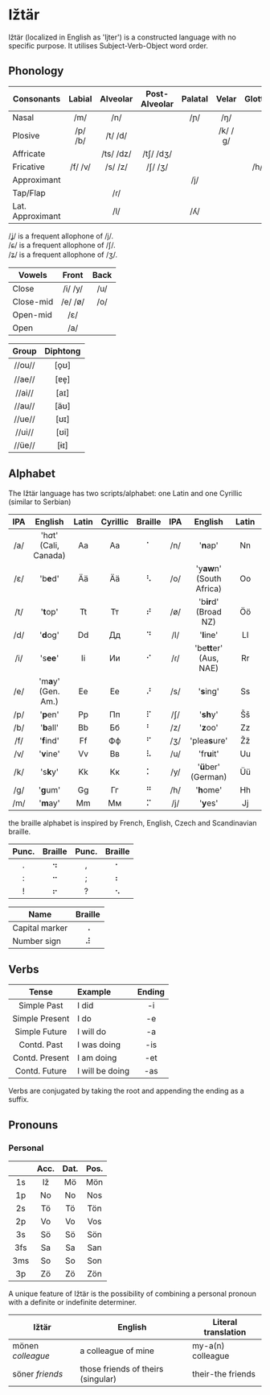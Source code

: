 # Ižtär

Ižtär (localized in English as 'Ijter') is a constructed language with no specific purpose.
It utilises Subject-Verb-Object word order.
## Phonology

| Consonants | Labial | Alveolar | Post-Alveolar | Palatal | Velar | Glottal |
| --- |:---:|:---:|:---:|:---:|:---:|:---:|
| Nasal            | /m/     | /n/       |           | /ɲ/ | /ŋ/     |     |
| Plosive          | /p/ /b/ | /t/ /d/   |           |     | /k/ /ɡ/ |     |
| Affricate        |         | /ts/ /dz/ | /tʃ/ /dʒ/ |     |         |     |
| Fricative        | /f/ /v/ | /s/ /z/   | /ʃ/ /ʒ/   |     |         | /h/ |
| Approximant      |         |           |           | /j/ |         |     |
| Tap/Flap         |         | /ɾ/       |           |     |         |     |
| Lat. Approximant |         | /l/       |           | /ʎ/ |         |     |

/ʝ/ is a frequent allophone of /j/.  
/ɕ/ is a frequent allophone of /ʃ/.  
/ʑ/ is a frequent allophone of /ʒ/.

| Vowels    | Front   | Back |
| ---       |:---:    |:---:|
| Close     | /i/ /y/ | /u/ |
| Close-mid | /e/ /ø/ | /o/ |
| Open-mid  | /ɛ/     |     |
| Open      | /a/     |     |

| Group  | Diphtong |
|:---:   |:---: |
| //ou// | \[o̞ʊ] |
| //ae// | [ɐe̞] |
| //ai// | [aɪ] |
| //au// | [äʊ] |
| //ue// | [ʊɪ] |
| //ui// | [ʊi] |
| //üe// | [ɨɪ] |

## Alphabet
The Ižtär language has two scripts/alphabet: one Latin and one Cyrillic (similar to Serbian)

| IPA | English | Latin | Cyrillic | Braille | IPA | English | Latin | Cyrillic | Braille |
|:---:|:---:|:---:|:---:|:---:|:---:|:---:|:---:|:---:|:---:|
| /a/ | 'h*a*t' (Cali, Canada)   | Aa | Аа | ⠁ | /n/ | '**n**ap'                 | Nn | Нн | ⠝ |
| /ɛ/ | 'b**e**d'                | Ää | Ӓӓ | ⠣ | /o/ | 'y**aw**n' (South Africa) | Oo | Оо | ⠕ |
| /t/ | '**t**op'                | Tt | Тт | ⠞ | /ø/ | 'b**ir**d' (Broad NZ)     | Öö | Ӧӧ | ⠪ |
| /d/ | '**d**og'                | Dd | Дд | ⠙ | /l/ | '**l**ine'                | Ll | Лл | ⠇ |
| /i/ | 's**ee**'                | Ii | Ии | ⠊ | /ɾ/ | 'be**tt**er' (Aus, NAE)   | Rr | Рр | ⠗ |
| /e/ | 'm**a**y' (Gen. Am.)     | Ee | Ее | ⠜ | /s/ | '**s**ing'                | Ss | Сс | ⠎ |
| /p/ | '**p**en'                | Pp | Пп | ⠏ | /ʃ/ | '**sh**y'                 | Šš | Шш | ⠱ |
| /b/ | '**b**all'               | Bb | Бб | ⠃ | /z/ | '**z**oo'                 | Zz | Зз | ⠵ |
| /f/ | '**f**ind'               | Ff | Фф | ⠋ | /ʒ/ | 'plea**s**ure'            | Žž | Жж | ⠮ |
| /v/ | '**v**ine'               | Vv | Вв | ⠧ | /u/ | 'fr**u**it'               | Uu | Уу | ⠥ |
| /k/ | 's**k**y'                | Kk | Кк | ⠅ | /y/ | '**ü**ber' (German)       | Üü | Ӱӱ | ⠽ |
| /g/ | '**g**um'                | Gg | Гг | ⠛ | /h/ | '**h**ome'                | Hh | Һһ | ⠓ |
| /m/ | '**m**ay'                | Mm | Мм | ⠍ | /j/ | '**y**es'                 | Jj | Јј | ⠚ |

the braille alphabet is inspired by French, English, Czech and Scandinavian braille.

| Punc. | Braille | Punc. | Braille |
|:---:  |:---:    |:---:  |:---:    |
| .     | ⠲       | ,     | ⠂       |
| :     | ⠒       | ;     | ⠆       |
| !     | ⠖       | ?     | ⠢       |

| Name     | Braille |
| ---  |:---:|
| Capital marker | ⠠ |
| Number sign    | ⠼ |

## Verbs

| Tense          | Example         | Ending |
|:---:           |:---             |:---:   |
| Simple Past    | I did           | -i     |
| Simple Present | I do            | -e     |
| Simple Future  | I will do       | -a     |
| Contd. Past    | I was doing     | -is    |
| Contd. Present | I am doing      | -et    |
| Contd. Future  | I will be doing | -as    |

Verbs are conjugated by taking the root and appending the ending as a suffix.

## Pronouns

### Personal

|     | Acc. | Dat. | Pos. |
|:---:|:---: |:---: |:---: |
| 1s  | Iž | Mö | Mön |
| 1p  | No | No | Nos |
| 2s  | Tö | Tö | Tön |
| 2p  | Vo | Vo | Vos |
| 3s  | Sö | Sö | Sön |
| 3fs | Sa | Sa | San |
| 3ms | So | So | Son |
| 3p  | Zö | Zö | Zön |

A unique feature of Ižtär is the possibility of combining a personal pronoun with a definite or indefinite determiner.

| Ižtär | English | Literal translation |
| --- | --- | --- |
| mönen _colleague_ | a colleague of mine                | my-a(n) colleague |
| söner _friends_   | those friends of theirs (singular) | their-the friends |
